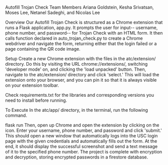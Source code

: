 Autofill Trojan Check
Team Members
Ariana Goldstein, Kesha Srivatsan, Moses Lee, Netanel Sadeghi, and Nicolas Lee

Overview
Our Autofill Trojan Check is structured as a Chrome extension that runs a Flask application, app.py. It prompts the user for input-- username, phone number, and password-- for Trojan Check with an HTML form. It then calls function declared in auto_trojan_check.py to create a Chrome webdriver and navigate the form, returning either that the login failed or a page containing the QR code image.

Setup
Create a new Chrome extension with the files in the atc/extension/ directory. Do this by visiting the URL chrome://extensions/, switching 'developer mode' on, and clicking the 'load unpacked' button. Then, navigate to the atc/extension/ directory and click 'select.' This will load the extension onto your browser, and you can pin it so that it is always visible on your extension toolbar.

Check requirements.txt for the libraries and corresponding versions you need to install before running.

To Execute
In the atc/app/ directory, in the terminal, run the following command.

flask run
Then, open up Chrome and open the extension by clicking on the icon. Enter your username, phone number, and password and click 'submit.' This should open a new window that automatically logs into the USC login page with the given credentials and automatically fills out the form. At the end, it should display the successful screenshot and send a text message of it to the specified phone number. The project is complete with encryption and decryption, storing encrypted passwords in a firestore database.
